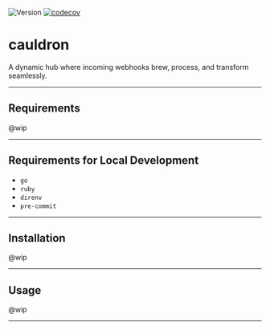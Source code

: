 ![Version](https://img.shields.io/badge/version-0.0.0-orange.svg)
[![codecov](https://codecov.io/github/devchain-network/cauldron/graph/badge.svg?token=LAUHZBW12F)](https://codecov.io/github/devchain-network/cauldron)


# cauldron

A dynamic hub where incoming webhooks brew, process, and transform seamlessly.

---

## Requirements

@wip

---

## Requirements for Local Development

- `go`
- `ruby`
- `direnv`
- `pre-commit`

---

## Installation

@wip

---

## Usage

@wip

---

